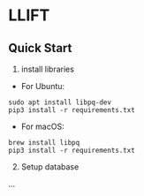 # LLIFT

## Quick Start

1. install libraries

- For Ubuntu:

```shell
sudo apt install libpq-dev
pip3 install -r requirements.txt
```

- For macOS:

```
brew install libpq
pip3 install -r requirements.txt
```

2. Setup database

...
